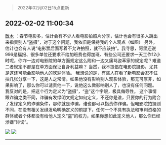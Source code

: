 > 2022年02月02日15点更新
<link rel="stylesheet" href="https://cdn.jsdelivr.net/gh/taotie6/sampleJSON@main/css/photo_show.css">
<meta name="referrer" content="no-referrer" />


 ## 2022-02-02 11:00:34 

 [㪚木](https://www.coolapk.com/feed/33257481?shareKey=N2JjODkwYTIyYzA1NjFmYTJiODk~) ：春节电影多，估计会有不少人看电影拍照片分享，估计也会有很多人跳出来指责别人“盗摄”，对于这个问题，我依旧是保持我的个人观点（如图）
另外，估计也会有人说“电影票后面写着不允许拍照，就不应该拍”。我寻思<!--break-->，阿里还说996是福报、很多单位还要求不给加班费也得加班、有些公司还要求一天工作12小时呢，你咋一边对电影院的单方面规定这么附和一边又痛骂姿苯家的规定呢？难道二者规定不都是在单方面保证自身利益嘛？
当然，我不提倡在电影院摄影，尤其是这还可能会影响他人的欢迎体验。
我想说的是，有些人在看了新电影会忍不住拍几张分享一下，这是人之常情。如果他没有影响别人观影体验，那无可厚非，如果影响了，那么你可以谴责他一下，说他这么做影响别人了，也没有任何问题。
我反对的是，把这个行为定义为“盗摄”，“盗”这个字眼，极具侮辱性。
这个事情跟诈骗之类不同，诈骗有发绿明文规定如何定义，不还你是谁，只要你的行为附合了发绿定义的诈骗条件，那你就是诈骗，谁也都可以指责你诈骗。但电影院拍摄则不同，在没有相关发绿发龟明确定义的前提下，任何一个不具有执法和审判资格的群体或者个体都没有给他人定义“盗”的权力，如果你想如此定义他人，那么你已经涉嫌“诽谤”。 

<div class="album">
<img class="img-item" src="http://image.coolapk.com/feed/2022/0202/10/1081091_7e98420f_0566_4991_122@1080x2683.png" />
<img class="img-item" src="http://image.coolapk.com/feed/2022/0202/10/1081091_f0bb83f6_0566_5002_134@1080x1084.png" />
</div>

 ------- 

